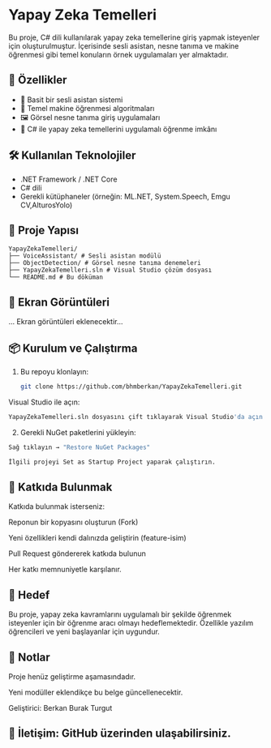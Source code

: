 # Yapay Zeka Temelleri

Bu proje, C# dili kullanılarak yapay zeka temellerine giriş yapmak isteyenler için oluşturulmuştur. İçerisinde sesli asistan, nesne tanıma ve makine öğrenmesi gibi temel konuların örnek uygulamaları yer almaktadır.

## 🚀 Özellikler

- 📢 Basit bir sesli asistan sistemi  
- 🧠 Temel makine öğrenmesi algoritmaları  
- 🖼️ Görsel nesne tanıma giriş uygulamaları  
- 🔧 C# ile yapay zeka temellerini uygulamalı öğrenme imkânı

## 🛠️ Kullanılan Teknolojiler

- .NET Framework / .NET Core  
- C# dili  
- Gerekli kütüphaneler (örneğin: ML.NET, System.Speech, Emgu CV,AlturosYolo)

## 📂 Proje Yapısı
```text
YapayZekaTemelleri/
├── VoiceAssistant/ # Sesli asistan modülü
├── ObjectDetection/ # Görsel nesne tanıma denemeleri
├── YapayZekaTemelleri.sln # Visual Studio çözüm dosyası
└── README.md # Bu döküman
```


## 📸 Ekran Görüntüleri

... Ekran görüntüleri eklenecektir...

## 📦 Kurulum ve Çalıştırma

1. Bu repoyu klonlayın: 
   ```bash
   git clone https://github.com/bhmberkan/YapayZekaTemelleri.git
    ```
Visual Studio ile açın:
  ```bash
YapayZekaTemelleri.sln dosyasını çift tıklayarak Visual Studio'da açın.
```
2. Gerekli NuGet paketlerini yükleyin:
  ```bash
Sağ tıklayın → "Restore NuGet Packages"

İlgili projeyi Set as Startup Project yaparak çalıştırın.
```

## 🤖 Katkıda Bulunmak
Katkıda bulunmak isterseniz:

Reponun bir kopyasını oluşturun (Fork)

Yeni özellikleri kendi dalınızda geliştirin (feature-isim)

Pull Request göndererek katkıda bulunun

Her katkı memnuniyetle karşılanır.

## 🎯 Hedef
Bu proje, yapay zeka kavramlarını uygulamalı bir şekilde öğrenmek isteyenler için bir öğrenme aracı olmayı hedeflemektedir. Özellikle yazılım öğrencileri ve yeni başlayanlar için uygundur.

## 📌 Notlar
Proje henüz geliştirme aşamasındadır.

Yeni modüller eklendikçe bu belge güncellenecektir.

Geliştirici: Berkan Burak Turgut
## 📧 İletişim: GitHub üzerinden ulaşabilirsiniz.
